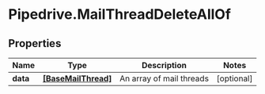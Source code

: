 # Pipedrive.MailThreadDeleteAllOf

## Properties

Name | Type | Description | Notes
------------ | ------------- | ------------- | -------------
**data** | [**[BaseMailThread]**](BaseMailThread.md) | An array of mail threads | [optional] 


